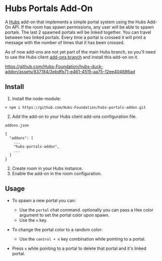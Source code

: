 # Hubs Portals Add-On

A [Hubs](https://github.com/Hubs-Foundation/hubs) add-on that implements a simple portal system using the Hubs Add-On API. If the room has spawn permissions, any user will be able to spawn portals. The last 2 spawned portals will be linked together. You can travel between two linked portals. Every time a portal is crossed it will print a message with the number of times that it has been crossed.

As of now add-ons are not yet part of the main Hubs branch, so you'll need to use the Hubs client [add-ons branch](https://github.com/Hubs-Foundation/hubs/tree/addons) and install this add-on on it.

https://github.com/Hubs-Foundation/hubs-duck-addon/assets/837184/3ebdfb71-e461-4515-aa75-12ee404686ad

## Install

1. Install the node-module:

```
> npm i https://github.com/Hubs-Foundation/hubs-portals-addon.git
```

2. Add the add-on to your Hubs client add-ons configuration file.

`addons.json`

```
{
  "addons": [
    ...
    "hubs-portals-addon",
    ...
  ]
}
```

2. Create room in your Hubs instance.
3. Enable the add-on in the room configuration.

## Usage

- To spawn a new portal you can:

  - Use the `portal` chat command. optionally you can pass a Hex color argument to set the portal color upon spawn.
  - Use the `n` key.

- To change the portal color to a random color:

  - Use the `control + n` key combination while pointing to a portal.

- Press `x` while pointing to a portal to delete that portal and it's linked portal.
